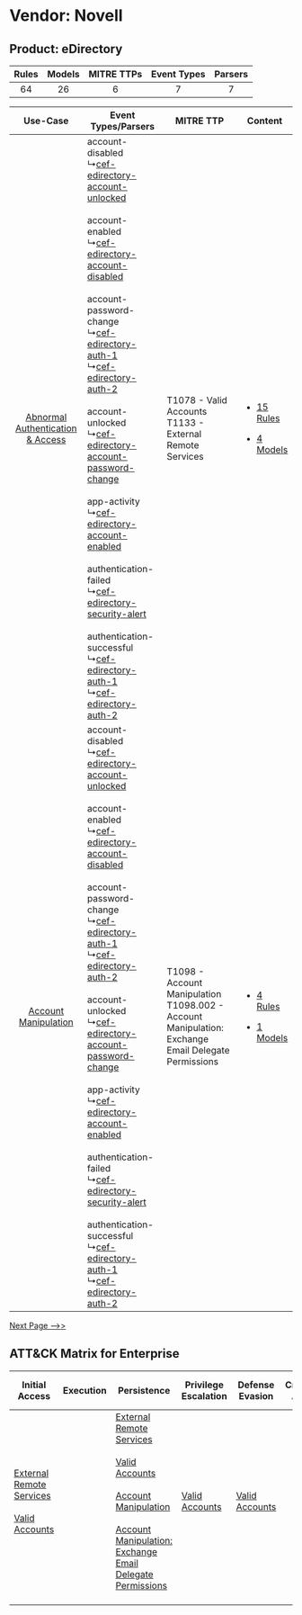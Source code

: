 Vendor: Novell
==============
Product: eDirectory
-------------------
| Rules | Models | MITRE TTPs | Event Types | Parsers |
|:-----:|:------:|:----------:|:-----------:|:-------:|
|  64   |   26   |     6      |      7      |    7    |

|    Use-Case    | Event Types/Parsers    | MITRE TTP    | Content    |
|:----:| ---- | ---- | ---- |
| [Abnormal Authentication & Access](../../../UseCases/uc_abnormal_authentication_&_access.md) |  account-disabled<br> ↳[cef-edirectory-account-unlocked](Ps/pC_cefedirectoryaccountunlocked.md)<br><br> account-enabled<br> ↳[cef-edirectory-account-disabled](Ps/pC_cefedirectoryaccountdisabled.md)<br><br> account-password-change<br> ↳[cef-edirectory-auth-1](Ps/pC_cefedirectoryauth1.md)<br> ↳[cef-edirectory-auth-2](Ps/pC_cefedirectoryauth2.md)<br><br> account-unlocked<br> ↳[cef-edirectory-account-password-change](Ps/pC_cefedirectoryaccountpasswordchange.md)<br><br> app-activity<br> ↳[cef-edirectory-account-enabled](Ps/pC_cefedirectoryaccountenabled.md)<br><br> authentication-failed<br> ↳[cef-edirectory-security-alert](Ps/pC_cefedirectorysecurityalert.md)<br><br> authentication-successful<br> ↳[cef-edirectory-auth-1](Ps/pC_cefedirectoryauth1.md)<br> ↳[cef-edirectory-auth-2](Ps/pC_cefedirectoryauth2.md)<br> | T1078 - Valid Accounts<br>T1133 - External Remote Services<br>    | [<ul><li>15 Rules</li></ul><ul><li>4 Models</li></ul>](RM/r_m_novell_edirectory_Abnormal_Authentication_&_Access.md) |
|    [Account Manipulation](../../../UseCases/uc_account_manipulation.md)    |  account-disabled<br> ↳[cef-edirectory-account-unlocked](Ps/pC_cefedirectoryaccountunlocked.md)<br><br> account-enabled<br> ↳[cef-edirectory-account-disabled](Ps/pC_cefedirectoryaccountdisabled.md)<br><br> account-password-change<br> ↳[cef-edirectory-auth-1](Ps/pC_cefedirectoryauth1.md)<br> ↳[cef-edirectory-auth-2](Ps/pC_cefedirectoryauth2.md)<br><br> account-unlocked<br> ↳[cef-edirectory-account-password-change](Ps/pC_cefedirectoryaccountpasswordchange.md)<br><br> app-activity<br> ↳[cef-edirectory-account-enabled](Ps/pC_cefedirectoryaccountenabled.md)<br><br> authentication-failed<br> ↳[cef-edirectory-security-alert](Ps/pC_cefedirectorysecurityalert.md)<br><br> authentication-successful<br> ↳[cef-edirectory-auth-1](Ps/pC_cefedirectoryauth1.md)<br> ↳[cef-edirectory-auth-2](Ps/pC_cefedirectoryauth2.md)<br> | T1098 - Account Manipulation<br>T1098.002 - Account Manipulation: Exchange Email Delegate Permissions<br> | [<ul><li>4 Rules</li></ul><ul><li>1 Models</li></ul>](RM/r_m_novell_edirectory_Account_Manipulation.md)    |
[Next Page -->>](2_ds_novell_edirectory.md)

ATT&CK Matrix for Enterprise
----------------------------
| Initial Access                                                                                                                                   | Execution | Persistence                                                                                                                                                                                                                                                                                                                                 | Privilege Escalation                                                | Defense Evasion                                                     | Credential Access | Discovery | Lateral Movement | Collection                                                                                                                                                            | Command and Control                                                                                                                       | Exfiltration | Impact |
| ------------------------------------------------------------------------------------------------------------------------------------------------ | --------- | ------------------------------------------------------------------------------------------------------------------------------------------------------------------------------------------------------------------------------------------------------------------------------------------------------------------------------------------- | ------------------------------------------------------------------- | ------------------------------------------------------------------- | ----------------- | --------- | ---------------- | --------------------------------------------------------------------------------------------------------------------------------------------------------------------- | ----------------------------------------------------------------------------------------------------------------------------------------- | ------------ | ------ |
| [External Remote Services](https://attack.mitre.org/techniques/T1133)<br><br>[Valid Accounts](https://attack.mitre.org/techniques/T1078)<br><br> |           | [External Remote Services](https://attack.mitre.org/techniques/T1133)<br><br>[Valid Accounts](https://attack.mitre.org/techniques/T1078)<br><br>[Account Manipulation](https://attack.mitre.org/techniques/T1098)<br><br>[Account Manipulation: Exchange Email Delegate Permissions](https://attack.mitre.org/techniques/T1098/002)<br><br> | [Valid Accounts](https://attack.mitre.org/techniques/T1078)<br><br> | [Valid Accounts](https://attack.mitre.org/techniques/T1078)<br><br> |                   |           |                  | [Email Collection](https://attack.mitre.org/techniques/T1114)<br><br>[Email Collection: Email Forwarding Rule](https://attack.mitre.org/techniques/T1114/003)<br><br> | [Proxy: Multi-hop Proxy](https://attack.mitre.org/techniques/T1090/003)<br><br>[Proxy](https://attack.mitre.org/techniques/T1090)<br><br> |              |        |